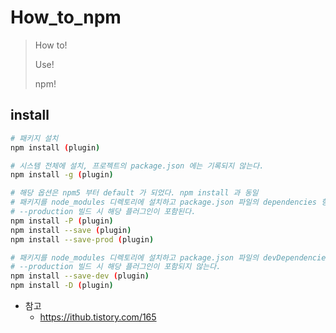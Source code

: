 # How_to_npm

> How to!
>
> Use!
>
> npm!



## install

```bash
# 패키지 설치
npm install (plugin)

# 시스템 전체에 설치, 프로젝트의 package.json 에는 기록되지 않는다.
npm install -g (plugin)

# 해당 옵션은 npm5 부터 default 가 되었다. npm install 과 동일
# 패키지를 node_modules 디렉토리에 설치하고 package.json 파일의 dependencies 항목에 정보가 저장된다.
# --production 빌드 시 해당 플러그인이 포함된다.
npm install -P (plugin)
npm install --save (plugin)
npm install --save-prod (plugin)

# 패키지를 node_modules 디렉토리에 설치하고 package.json 파일의 devDependencies 항목에 정보가 저장된다.
# --production 빌드 시 해당 플러그인이 포함되지 않는다.
npm install --save-dev (plugin)
npm install -D (plugin)
```



- 참고
  - https://ithub.tistory.com/165



